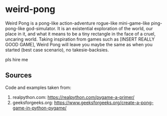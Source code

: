 # weird-pong
Weird Pong is a pong-like action-adventure rogue-like mini-game-like ping-pong-like god-simulator. It is an existential exploration of the world, our place in it, and what it means to be a tiny rectangle in the face of a cruel, uncaring world. Taking inspiration from games such as [INSERT REALLY GOOD GAME], Weird Pong will leave you maybe the same as when you started (best case scenario), no takesie-backsies.

pls hire me

## Sources
Code and examples taken from:

1. realpython.com: https://realpython.com/pygame-a-primer/
1. geeksforgeeks.org: https://www.geeksforgeeks.org/create-a-pong-game-in-python-pygame/
